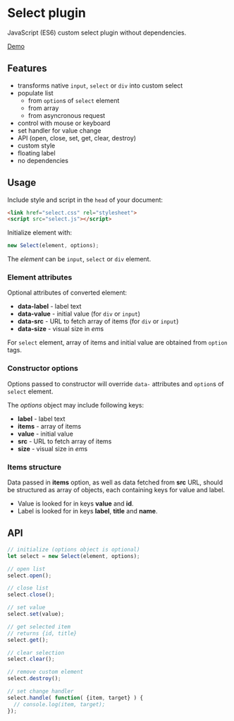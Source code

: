 # Select plugin

JavaScript (ES6) custom select plugin without dependencies.

[Demo](https://vvvkor.github.io/select-plugin/)

## Features

- transforms native ``input``, ``select`` or ``div`` into custom select
- populate list
  - from ``option``s of ``select`` element
  - from array
  - from asyncronous request
- control with mouse or keyboard
- set handler for value change
- API (open, close, set, get, clear, destroy)
- custom style
- floating label
- no dependencies

## Usage

Include style and script in the ``head`` of your document:

```html
<link href="select.css" rel="stylesheet">
<script src="select.js"></script> 
```

Initialize element with:

```javascript
new Select(element, options);
```

The *element* can be ``input``, ``select`` or ``div`` element.

### Element attributes

Optional attributes of converted element:

- **data-label** - label text
- **data-value** - initial value (for ``div`` or ``input``)
- **data-src** - URL to fetch array of items (for ``div`` or ``input``)
- **data-size** - visual size in *em*s

For ``select`` element, array of items and initial value are obtained from ``option`` tags.

### Constructor options

Options passed to constructor will override ``data-`` attributes and ``option``s of ``select`` element.

The *options* object may include following keys:

- **label** - label text
- **items** - array of items
- **value** - initial value
- **src** - URL to fetch array of items
- **size** - visual size in *em*s

### Items structure

Data passed in **items** option, as well as data fetched from **src** URL,
should be structured as array of objects, each containing keys for value and label.

- Value is looked for in keys **value** and **id**.
- Label is looked for in keys **label**, **title** and **name**.

## API

```javascript
// initialize (options object is optional)
let select = new Select(element, options);

// open list
select.open();

// close list
select.close();

// set value
select.set(value);

// get selected item
// returns {id, title}
select.get();

// clear selection
select.clear();

// remove custom element
select.destroy();

// set change handler
select.handle( function( {item, target} ) {
  // console.log(item, target);
});
```
